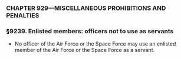### **CHAPTER 929—MISCELLANEOUS PROHIBITIONS AND PENALTIES**

### §9239. Enlisted members: officers not to use as servants
* No officer of the Air Force or the Space Force may use an enlisted member of the Air Force or the Space Force as a servant.